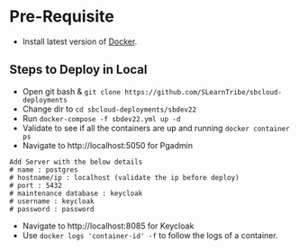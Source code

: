 # Pre-Requisite

- Install latest version of [Docker](https://docs.docker.com/desktop/windows/install/).

## Steps to Deploy in Local

- Open git bash & `git clone https://github.com/SLearnTribe/sbcloud-deployments`
- Change dir to `cd sbcloud-deployments/sbdev22`
- Run `docker-compose -f sbdev22.yml up -d`
- Validate to see if all the containers are up and running `docker container ps`
- Navigate to http://localhost:5050 for Pgadmin
```
Add Server with the below details
# name : postgres
# hostname/ip : localhost (validate the ip before deploy)
# port : 5432
# maintenance database : keycloak
# username : keycloak
# password : password
```
- Navigate to http://localhost:8085 for Keycloak
- Use `docker logs 'container-id' -f` to follow the logs of a container.

